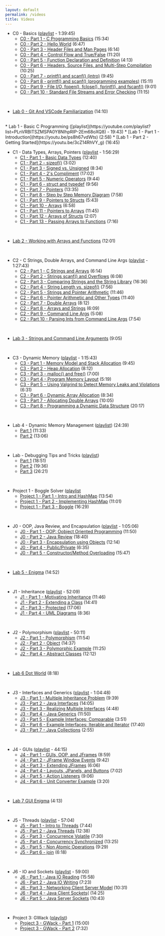 ```yaml
---
layout: default
permalink: /videos
title: Videos
---
```


* C0 - Basics ([playlist](https://www.youtube.com/playlist?list=PLnVRBITSZMSOoHlGwzgsPAbuSj41qmz_c) - 1:39:45)
  * [C0 - Part 1 - C Programming Basics](https://youtu.be/aauPHjCfVDY) (15:34)
  * [C0 - Part 2 - Hello World](https://youtu.be/xjdRuVxnEdE) (6:47)
  * [C0 - Part 3 - Header Files and Man Pages](https://youtu.be/ur3cgD6n2n8) (6:14)
  * [C0 - Part 4 - Control Flow and True/False](https://youtu.be/WRp2N8PrxLE) (11:20) 
  * [C0 - Part 5 - Function Declaration and Definition](https://youtu.be/WRp2N8PrxLE) (4:13)
  * [C0 - Part 6 - Headers, Source Files, and Multi-Step Compilation](https://youtu.be/RpL8Ra4Cv2c) (10:25)
  * [C0 - Part 7 - printf() and scanf() (intro)](https://youtu.be/uBr36VEzGuE) (9:45)
  * [C0 - Part 8 - printf() and scanf() (programming examples)](https://youtu.be/rZXTIGRjjN8) (15:11)
  * [C0 - Part 9 - File I/O, fopen(), fclose(), fprintf(), and fscanf()](https://youtu.be/cOY1czAHAmI) (9:01)
  * [C0 - Part 10 - Standard File Streams and Error Checking](https://youtu.be/8aWtq8WtJUE) (11:15)
<br>

* [Lab 0 - Git And VSCode Familiarization](https://youtu.be/JGwK5nwuAps) (14:10)
<br>
* Lab 1 - Basic C Programming ([playlist](https://youtube.com/playlist?list=PLnVRBITSZMSPA0Y8NlhpRIP-2Em68oXQ8) - 19:43)
  * [Lab 1 - Part 1 - Introduction](https://youtu.be/ps8h67vdWts) (2:58)
  * [Lab 1 - Part 2 - Getting Started](https://youtu.be/3cZ14RhVY_g) (16:45)
<br>

* C1 - Data Types, Arrays, Pointers ([playlist](https://youtube.com/playlist?list=PLnVRBITSZMSP2jh5c-MOe6-v4QpK59Ibw) - 1:56:29)
  * [C1 - Part 1 - Basic Data Types](https://youtu.be/Warf4bBU0ZU) (12:40)
  * [C1 - Part 2 - sizeof()](https://youtu.be/iUxr0jjxYGc) (3:02)
  * [C1 - Part 3 - Signed vs. Unsigned](https://youtu.be/lQHHRPUF7rI) (8:34)
  * [C1 - Part 4 - 2's Compliment](https://youtu.be/h2MmalT8ZQE) (17:02)
  * [C1 - Part 5 - Numeric Operators](https://youtu.be/hY3CeJEeV24) (9:44)
  * [C1 - Part 6 - struct and typedef](https://youtu.be/KAHT0WRR768) (9:56)
  * [C1 - Part 7 - Pointers](https://youtu.be/dtQMUEt0x7U) (13:35)
  * [C1 - Part 8 - Step by Step Memory Diagram](https://youtu.be/ZJcbEBioUOM) (7:58)
  * [C1 - Part 9 - Pointers to Structs](https://youtu.be/ycZ_TEMQ-cU) (5:43)
  * [C1 - Part 10 - Arrays](https://youtu.be/5EIVS0VGEZo) (6:58)
  * [C1 - Part 11 - Pointers to Arrays](https://youtu.be/ZFfuAN8YEVU) (11:45)
  * [C1 - Part 12 - Arrays of Structs](https://youtu.be/WikzJu_KfUE) (2:07)
  * [C1 - Part 13 - Passing Arrays to Functions](https://youtu.be/wiZS_5eUMb4) (7:16)
<br>


* [Lab 2 - Working with Arrays and Functions](https://youtu.be/Ad2MAxZ1SmM) (12:01)

<br>


* C2 - C Strings, Double Arrays, and Command Line Args ([playlist](https://youtube.com/playlist?list=PLnVRBITSZMSOrEoPLyNYwZWjWvvSBaJRy) - 1:27:43)
  * [C2 - Part 1 - C Strings and Arrays](https://youtu.be/5aXBXfhdB58) (6:14)
  * [C2 - Part 2 - Strings scanf() and Overflows](https://youtu.be/LGNUypome5Q) (6:08)
  * [C2 - Part 3 - Comparing Strings and the String Library](https://youtu.be/9KxAPoPTpZU) (16:36)
  * [C2 - Part 4 - String Length vs. sizeof()](https://youtu.be/PxVXtoo3lvg) (7:56)
  * [C2 - Part 5 - Strings and Pointer Arithmetic](https://youtu.be/a2lIFaqBa-g) (11:46)
  * [C2 - Part 6 - Pointer Arithmetic and Other Types](https://youtu.be/gpqjDESK7Bo) (11:40)
  * [C2 - Part 7 - Double Arrays](https://youtu.be/XB0wW_-8lMg) (8:12)
  * [C2 - Part 8 - Arrays and Strings](https://youtu.be/KWMdoWL7cyY) (6:09)
  * [C2 - Part 9 - Command Line Args](https://youtu.be/07Hk9smSQUo) (5:08)
  * [C2 - Part 10 - Parsing Ints from Command Line Args](https://youtu.be/3WilrmVwdvUe) (7:54)

<br>


* [Lab 3 - Strings and Command Line Arguments](https://youtu.be/HnBY40W0vsM) (9:05)

<br>

* C3 - Dynamic Memory ([playlist](https://youtube.com/playlist?list=PLnVRBITSZMSPIx22PQz_rBfbKMjK4ApuX) - 1:15:43)
  * [C3 - Part 1 - Memory Model and Stack Allocation](https://youtu.be/6BFj_fm7P0w) (9:45)
  * [C3 - Part 2 - Heap Allocation](https://youtu.be/RmlcM_qHkak) (8:12)
  * [C3 - Part 3 - malloc() and free()](https://youtu.be/_xHeppJ8HTA) (7:00)
  * [C3 - Part 4 - Program Memory Layout](https://youtu.be/aWMoW2S44CM) (5:19)
  * [C3 - Part 5 - Using Valgrind to Detect Memory Leaks and Violations](https://youtu.be/fyOfPd1cAJM) (6:31)
  * [C3 - Part 6 - Dynamic Array Allocation](https://youtu.be/4M2BbKZhhzI) (8:34)
  * [C3 - Part 7 - Allocating Double Arrays](https://youtu.be/PyQJREjBOgE) (10:05)
  * [C3 - Part 8 - Programming a Dynamic Data Structure](https://youtu.be/0BArwVgnNw4) (20:17)

<br>

* Lab 4 - Dynamic Memory Management ([playlist](https://youtube.com/playlist?list=PLnVRBITSZMSOuHoOPUfxkMrhjFhKVr8qo)) (24:39)
  * [Part 1](https://youtu.be/MTCF8k0a-tw) (11:33)
  * [Part 2](https://youtu.be/-SGYzfD2uEI) (13:06)
  
<br>

* Lab - Debugging Tips and Tricks ([playlist](https://youtube.com/playlist?list=PLnVRBITSZMSPvxash1GUQmzWjpX7AUou1))
  * [Part 1](https://youtu.be/PG7uipXEq5s) (18:51)
  * [Part 2](https://youtu.be/NohXqGDxEyA) (19:36)
  * [Part 3](https://youtu.be/bwhnQkqZKXQ) (26:21)

<br>

* Project 1 - Boggle Solver ([playlist](https://youtube.com/playlist?list=PLnVRBITSZMSMdXKuNahum68VgkVT7ZRaf)
  * [Project 1 - Part 1 - Intro and HashMap](https://youtu.be/MZDLgz6IJfk) (13:54)
  * [Project 1 - Part 2 - Implementing HashMap](https://youtu.be/06GCltw3vH0) (11:01)
  * [Project 1 - Part 3 - Boggle](https://youtu.be/A1nraTql4lg) (16:29)

<br>

* J0 - OOP, Java Review, and Encapsulation ([playlist](https://youtube.com/playlist?list=PLnVRBITSZMSOCWpDPjmYceVnpsVOlZUvL) - 1:05:06)
  * [J0 - Part 1 - OOP: Oobject Oriented Programming](https://youtu.be/yp__6G6rw2A) (11:50)
  * [J0 - Part 2 - Java Review](https://youtu.be/h6_-QUMDn7k) (18:40)
  * [J0 - Part 3 - Encapsulation using Objects](https://youtu.be/d1v6hksZYjA) (12:14)
  * [J0 - Part 4 - Public/Private](https://youtu.be/zitHAvR0G0A) (6:35)
  * [J0 - Part 5 - Constructor/Method Overloading](https://youtu.be/2PRJuPsdPeg) (15:47)

<br>

* [Lab 5 - Enigma](https://youtu.be/6IrmHfD9aCA) (14:52)

<br>

* J1 - Inheritance ([playlist](https://youtube.com/playlist?list=PLnVRBITSZMSM_TFdOK8AZYIvMESjxolI6) - 52:09)
  * [J1 - Part 1 - Motivating Inheritance](https://youtu.be/lToGaTV0nUE) (11:46)
  * [J1 - Part 2 - Extending a Class](https://youtu.be/Eiorfxb2BEA) (14:41)
  * [J1 - Part 3 - Protected](https://youtu.be/rBHTf6WcxmU) (17:06)
  * [J1 - Part 4 - UML Diagrams](https://youtu.be/C8sSdvcIpWc) (8:36)

<br>

* J2 - Polymorphism ([playlist](https://youtube.com/playlist?list=PLnVRBITSZMSMKR0ZOuz1AHmFPoD6MrMcy) - 50:11)
  * [J2 - Part 1 - Polymorphism](https://youtu.be/dFfscFh7-6s) (11:54)
  * [J2 - Part 2 - Object](https://youtu.be/4jHyTgly85A) (14:37)
  * [J2 - Part 3 - Polymorphic Example](https://youtu.be/K-_Dn-87Ou8) (11:25)
  * [J2 - Part 4 - Abstract Classes](https://youtu.be/s1FwYxBJALY) (12:12)

<br>

* [Lab 6 Dot World](https://youtu.be/oVsOfsy1-mc) (8:18)

<br>

* J3 - Interfaces and Generics ([playlist](https://youtube.com/playlist?list=PLnVRBITSZMSMjoXDXUFkq6HX0i6mYNMGR) - 1:04:48)
  * [J3 - Part 1 - Multiple Inheritance Problem](https://youtu.be/kyg8rA705xs) (9:39)
  * [J3 - Part 2 - Java Interfaces](https://youtu.be/9_CYuK3wnM8) (14:05)
  * [J3 - Part 3 - Realizing Multiple Interfaces](https://youtu.be/_N8j6122DGU) (4:48)
  * [J3 - Part 4 - Java Generics](https://youtu.be/MVWvmj795w8) (11:50)
  * [J3 - Part 5 - Example Interfaces: Comparable](https://youtu.be/Sg3yI2thC04) (3:51)
  * [J3 - Part 6 - Example Interfaces: Iterable and Iterator](https://youtu.be/5u-px545esE) (17:40)
  * [J3 - Part 7 - Java Collections](https://youtu.be/4FfdpOsnPJY) (2:55)

<br>

* J4 - GUIs ([playlist](https://youtube.com/playlist?list=PLnVRBITSZMSPvh46eEg3CzPgU4BJZyj8O) - 44:15)
  * [J4 - Part 1 - GUIs, OOP, and JFrames](https://youtu.be/5u4relH-06g) (8:59)
  * [J4 - Part 2 - JFrame Window Events](https://youtu.be/Urgpop9_vcw) (9:42)
  * [J4 - Part 3 - Extending JFrames](https://youtu.be/92A_mStZYdU) (6:06)
  * [J4 - Part 4 - Layouts, JPanels, and Buttons](https://youtu.be/RuvfBKWy_QI) (7:02)
  * [J4 - Part 5 - Action Listeners](https://youtu.be/XSI9Bs2vuJE) (9:06)
  * [J4 - Part 6 - Unit Converter Example](https://youtu.be/BthDb0WMfjY) (3:20)

<br>

* [Lab 7 GUI Enigma](https://youtu.be/XLK8MnmXqmw) (4:13)

<br>

* J5 - Threads ([playlist](https://youtube.com/playlist?list=PLnVRBITSZMSPPFvxKvBaWr9NVEqGh1yCd) - 57:04)
  * [J5 - Part 1 - Intro to Threads](https://youtu.be/IjoBFeUT38U) (7:44)
  * [J5 - Part 2 - Java Threads](https://youtu.be/IjoBFeUT38U) (12:38)
  * [J5 - Part 3 - Concurrence Volatile](https://youtu.be/3dm8oVWifg0) (7:30) 
  * [J5 - Part 4 - Concurrency Synchronized](https://youtu.be/CB14432gv14) (13:25)
  * [J5 - Part 5 - Non Atomic Operations](https://youtu.be/D_Mkppwcwqo) (9:29)
  * [J5 - Part 6 - join](https://youtu.be/KJ5YA-9UYZI) (6:18)

<br>

* J6 - IO and Sockets ([playlist](https://youtube.com/playlist?list=PLnVRBITSZMSMAnMTQ5Lh5kXGW6Ofjb1uD) - 59:00)
  * [J6 - Part 1 - Java IO Reading](https://youtu.be/DGBsKOPbi5A) (15:58)
  * [J6 - Part 2 - Java IO Writing](https://youtu.be/GV_zDLhX9qc) (7:23)
  * [J6 - Part 3 - Networking Client Server Model](https://youtu.be/QfVcxvzvs4s) (10:31)
  * [J6 - Part 4 - Java Client Sockets](https://youtu.be/bsn9yUXLyTY)( (14:25)
  * [J6 - Part 5 - Java Server Sockets](https://youtu.be/GRyYnXy40L0) (10:43)

<br>

* Project 3: GWack ([playlist](https://youtube.com/playlist?list=PLnVRBITSZMSM94iAdy9Mig5cRMLBFnzKf))
  * [Project 3 - GWack - Part 1](https://youtu.be/q4jfAG3SyLU) (15:00)
  * [Project 3 - GWack - Part 2](https://youtu.be/1eiJhJrflPQ) (7:32)
